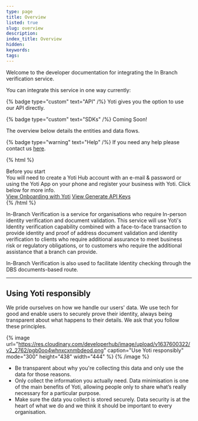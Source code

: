```yaml
---
type: page
title: Overview
listed: true
slug: overview
description: 
index_title: Overview
hidden: 
keywords: 
tags: 
---
```


Welcome to the developer documentation for integrating the In Branch verification service.

You can integrate this service in one way currently:

{% badge type="custom" text="API" /%} Yoti gives you the option to use our API directly.

{% badge type="custom" text="SDKs" /%} Coming Soon!

The overview below details the entities and data flows.

{% badge type="warning" text="Help" /%} If you need any help please contact us [here](https://yoti.force.com/yotisupport/s/contactsupport).

{% html %}
<div class="alert-BYS">
   <div class="alert-title" id="BYS">
      Before you start
   </div>
   <div class="alert-text" >
      You will need to create a Yoti Hub account with an e-mail & password or using the Yoti App on your phone and register your business with Yoti. Click below for more info.
   </div>
   <div class="alert-links"> 
         <a target="_self" href="https://developers.yoti.com/in-branch-verification/getting-started">View Onboarding with Yoti</a>
      <a target="_self" href="https://developers.yoti.com/in-branch-verification/production-keys">View Generate API Keys</a> 
   </div>
</div>
{% /html %}

In-Branch Verification is a service for organisations who require In-person  identity verification and document validation. This service will use Yoti's Identity verification capability combined with a face-to-face transaction to provide identity and proof of address document validation and identity verification to clients who require additional assurance to meet business risk or regulatory obligations, or to customers who require the additional assistance that a branch can provide.

In-Branch Verification is also used to facilitate Identity checking through the DBS documents-based route.

---

## Using Yoti responsibly

We pride ourselves on how we handle our users' data. We use tech for good and enable users to securely prove their identity, always being transparent about what happens to their details. We ask that you follow these principles.

{% image url="https://res.cloudinary.com/developerhub/image/upload/v1637600322/v2_2762/pgb0oo4whnxcxnmbdeod.png" caption="Use Yoti responsibly" mode="300" height="438" width="444" %}
{% /image %}

- Be transparent about why you're collecting this data and only use the data for those reasons.
- Only collect the information you actually need. Data minimisation is one of the main benefits of Yoti, allowing people only to share what’s really necessary for a particular purpose.
- Make sure the data you collect is stored securely. Data security is at the heart of what we do and we think it should be important to every organisation.